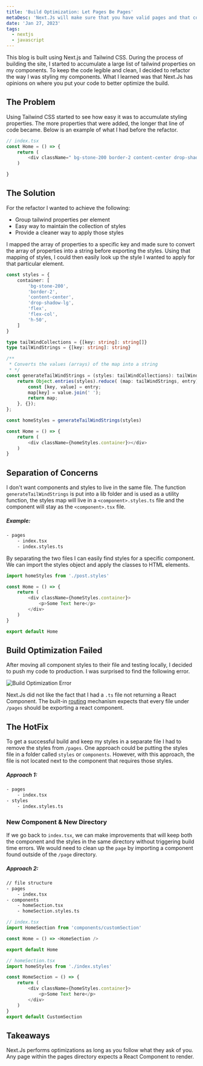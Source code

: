 ```yaml
---
title: 'Build Optimization: Let Pages Be Pages'
metaDesc: 'Next.Js will make sure that you have valid pages and that components under `/page` return an html structure or component.'
date: 'Jan 27, 2023'
tags:
  - nextjs
  - javascript
---
```


This blog is built using Next.js and Tailwind CSS. During the process of building the site, I started to accumulate a large list of tailwind properties on my components. To keep the code legible and clean, I decided to refactor the way I was styling my components. What I learned was that Next.Js has opinions on where you put your code to better optimize the build.

## The Problem
Using Tailwind CSS started to see how easy it was to accumulate styling properties. The more properties that were added, the longer that line of code became. Below is an example of what I had before the refactor.

```javascript
// index.tsx
const Home = () => {
    return (
        <div className=" bg-stone-200 border-2 content-center drop-shadow-lg flex flex-col h-50"></div>
    )

}
```

## The Solution
For the refactor I wanted to achieve the following:
- Group tailwind properties per element
- Easy way to maintain the collection of styles
- Provide a cleaner way to apply those styles

I mapped the array of properties to a specific key and made sure to convert the array of properties into a string before exporting the styles. Using that mapping of styles, I could then easily look up the style I wanted to apply for that particular element.

```typescript
const styles = {
    container: [
        'bg-stone-200',
        'border-2',
        'content-center',
        'drop-shadow-lg',
        'flex',
        'flex-col',
        'h-50',
    ]
}

type tailWindCollections = {[key: string]: string[]}
type tailWindStrings = {[key: string]: string}

/**
 * Converts the values (arrays) of the map into a string
 * */
const generateTailWindStrings = (styles: tailWindCollections): tailWindStrings => {
    return Object.entries(styles).reduce( (map: tailWindStrings, entry) => {
        const [key, value] = entry;
        map[key] = value.join(' ');
        return map;
    }, {});
};

const homeStyles = generateTailWindStrings(styles)

const Home = () => {
    return (
        <div className={homeStyles.container}></div>
    )
}
```

## Separation of Concerns
I don't want components and styles to live in the same file. The function `generateTailWindStrings` is put into a lib folder and is used as a utility function, the styles map will live in a `<component>.styles.ts` file and the component will stay as the `<component>.tsx` file.

##### Example:
```bash
- pages
    - index.tsx
    - index.styles.ts
```

By separating the two files I can easily find styles for a specific component. We can import the styles object and apply the classes to HTML elements.

```javascript
import homeStyles from './post.styles'

const Home = () => {
    return (
        <div className={homeStyles.container}>
            <p>Some Text here</p>
        </div>
    )
}

export default Home
```

## Build Optimization Failed
After moving all component styles to their file and testing locally, I decided to push my code to production. I was surprised to find the following error.

![Build Optimization Error](/images/next-error-no-component.png)

Next.Js did not like the fact that I had a `.ts` file not returning a React Component. The built-in [routing](https://nextjs.org/docs/routing/introduction) mechanism expects that every file under `/pages` should be exporting a react component.

## The HotFix
To get a successful build and keep my styles in a separate file I had to remove the styles from `/pages`. One approach could be putting the styles file in a folder called `styles` or `components`. However, with this approach, the file is not located next to the component that requires those styles.

##### Approach 1:
```bash
- pages
    - index.tsx
- styles
    - index.styles.ts

```

### New Component & New Directory
If we go back to `index.tsx`, we can make improvements that will keep both the component and the styles in the same directory without triggering build time errors. We would need to clean up the `page` by importing a component found outside of the `/page` directory.

##### Approach 2:
```bash
// file structure
- pages
    - index.tsx
- components
    - homeSection.tsx
    - homeSection.styles.ts
```

```javascript
// index.tsx
import HomeSection from 'components/customSection'

const Home = () => <HomeSection />

export default Home
```

```javascript
// homeSection.tsx
import homeStyles from './index.styles'

const HomeSection = () => {
    return (
        <div className={homeStyles.container}>
            <p>Some Text here</p>
        </div>
    )
}
export default CustomSection
```

## Takeaways
Next.Js performs optimizations as long as you follow what they ask of you. Any page within the pages directory expects a React Component to render.